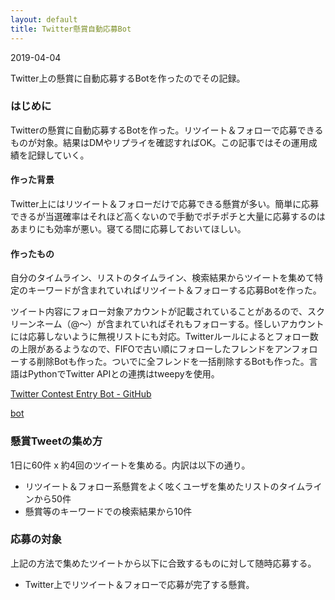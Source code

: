```yaml
---
layout: default
title: Twitter懸賞自動応募Bot
---
```


2019-04-04

Twitter上の懸賞に自動応募するBotを作ったのでその記録。

### はじめに

Twitterの懸賞に自動応募するBotを作った。リツイート＆フォローで応募できるものが対象。結果はDMやリプライを確認すればOK。この記事ではその運用成績を記録していく。

#### 作った背景

Twitter上にはリツイート＆フォローだけで応募できる懸賞が多い。簡単に応募できるが当選確率はそれほど高くないので手動でポチポチと大量に応募するのはあまりにも効率が悪い。寝てる間に応募しておいてほしい。

#### 作ったもの

自分のタイムライン、リストのタイムライン、検索結果からツイートを集めて特定のキーワードが含まれていればリツイート＆フォローする応募Botを作った。

ツイート内容にフォロー対象アカウントが記載されていることがあるので、スクリーンネーム（@～）が含まれていればそれもフォローする。怪しいアカウントには応募しないように無視リストにも対応。Twitterルールによるとフォロー数の上限があるようなので、FIFOで古い順にフォローしたフレンドをアンフォローする削除Botも作った。ついでに全フレンドを一括削除するBotも作った。言語はPythonでTwitter APIとの連携はtweepyを使用。

[Twitter Contest Entry Bot - GitHub](https://github.com/ta9t2/twitter-contest-entry-bot/blob/master/README.ja.md)

[bot](https://github.com/ta9t2/twitter-contest-entry-bot/blob/master/README.ja.md)

### 懸賞Tweetの集め方

1日に60件 x 約4回のツイートを集める。内訳は以下の通り。

- リツイート＆フォロー系懸賞をよく呟くユーザを集めたリストのタイムラインから50件
- 懸賞等のキーワードでの検索結果から10件

### 応募の対象

上記の方法で集めたツイートから以下に合致するものに対して随時応募する。

- Twitter上でリツイート＆フォローで応募が完了する懸賞。


